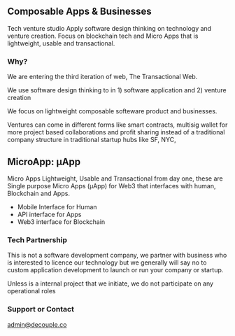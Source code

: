 ## Composable Apps & Businesses

Tech venture studio Apply software design thinking on technology and venture creation. Focus on blockchain tech and Micro Apps that is lightweight, usable and transactional.

### Why?

We are entering the third iteration of web, The Transactional Web.

We use software design thinking to in 1) software application and 2) venture creation

We focus on lightweight composable softeware product and businesses. 

Ventures can come in different forms like smart contracts, multisig wallet for more project based collaborations and profit sharing instead of a traditional company structure in traditional startup hubs like SF, NYC,

## MicroApp: μApp

Micro Apps Lightweight, Usable and Transactional from day one, these are Single purpose Micro Apps (μApp) for Web3 that interfaces with human, Blockchain and Apps.

 - Mobile Interface for Human
 - API interface for Apps
 - Web3 interface for Blockchain

### Tech Partnership

This is not a software development company, we partner with business who is interested to licence our technology but we generally will say no to custom application development to launch or run your company or startup.

Unless is a internal project that we initiate, we do not participate on any operational roles


### Support or Contact

admin@decouple.co
